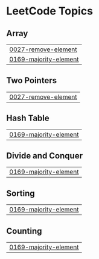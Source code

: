 

<!---LeetCode Topics Start-->
# LeetCode Topics
## Array
|  |
| ------- |
| [0027-remove-element](https://github.com/bandish1304/bandish1304/tree/master/0027-remove-element) |
| [0169-majority-element](https://github.com/bandish1304/bandish1304/tree/master/0169-majority-element) |
## Two Pointers
|  |
| ------- |
| [0027-remove-element](https://github.com/bandish1304/bandish1304/tree/master/0027-remove-element) |
## Hash Table
|  |
| ------- |
| [0169-majority-element](https://github.com/bandish1304/bandish1304/tree/master/0169-majority-element) |
## Divide and Conquer
|  |
| ------- |
| [0169-majority-element](https://github.com/bandish1304/bandish1304/tree/master/0169-majority-element) |
## Sorting
|  |
| ------- |
| [0169-majority-element](https://github.com/bandish1304/bandish1304/tree/master/0169-majority-element) |
## Counting
|  |
| ------- |
| [0169-majority-element](https://github.com/bandish1304/bandish1304/tree/master/0169-majority-element) |
<!---LeetCode Topics End-->